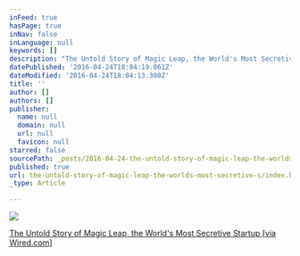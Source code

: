 ```yaml
---
inFeed: true
hasPage: true
inNav: false
inLanguage: null
keywords: []
description: "The Untold Story of Magic Leap, the World's Most Secretive Startup [via Wired.com]"
datePublished: '2016-04-24T18:04:19.061Z'
dateModified: '2016-04-24T18:04:13.300Z'
title: ''
author: []
authors: []
publisher:
  name: null
  domain: null
  url: null
  favicon: null
starred: false
sourcePath: _posts/2016-04-24-the-untold-story-of-magic-leap-the-worlds-most-secretive-s.md
published: true
url: the-untold-story-of-magic-leap-the-worlds-most-secretive-s/index.html
_type: Article

---
```

![](https://the-grid-user-content.s3-us-west-2.amazonaws.com/dd50555c-9f0c-4ed8-9bad-4cd093cadade.jpg)

[The Untold Story of Magic Leap, the World's Most Secretive Startup \[][0][via Wired.com][1][\]][0]

[0]: http://www.wired.com/2016/04/magic-leap-vr/
[1]: http://www.wired.com/